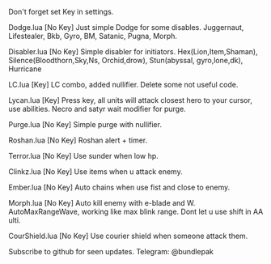 

Don't forget set Key in settings.

Dodge.lua
[No Key]
Just simple Dodge for some disables. 
Juggernaut, Lifestealer, Bkb, Gyro, BM, Satanic, Pugna, Morph.

Disabler.lua
[No Key]
Simple disabler for initiators.
Hex(Lion,Item,Shaman), Silence(Bloodthorn,Sky,Ns, Orchid,drow), Stun(abyssal, gyro,lone,dk), Hurricane

LC.lua
[Key]
LC combo, added nullifier. Delete some not useful code.

Lycan.lua
[Key]
Press key, all units will attack closest hero to your cursor, use abilities.
Necro and satyr wait modifier for purge.

Purge.lua
[No Key]
Simple purge with nullifier.

Roshan.lua
[No Key]
Roshan alert + timer.

Terror.lua
[No Key]
Use sunder when low hp.

Clinkz.lua
[No Key]
Use items when u attack enemy.

Ember.lua
[No Key]
Auto chains when use fist and close to enemy.

Morph.lua
[No Key]
Auto kill enemy with e-blade and W.
AutoMaxRangeWave, working like max blink range.
Dont let u use shift in AA ulti.

CourShield.lua
[No Key]
Use courier shield when someone attack them.

Subscribe to github for seen updates.
Telegram: @bundlepak
